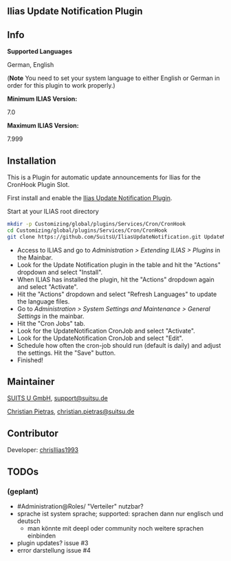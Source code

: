 Ilias Update Notification Plugin
-------------------
## Info
**Supported Languages**

German, English

(**Note** You need to set your system language to either English or German in order for this plugin to work properly.)

**Minimum ILIAS Version:**

7.0

**Maximum ILIAS Version:**

7.999

## Installation
This is a Plugin for automatic update announcements for Ilias for the CronHook Plugin Slot.

First install and enable the [Ilias Update Notification Plugin](https://github.com/SuitsU/IliasUpdateNotification).

Start at your ILIAS root directory
```bash
mkdir -p Customizing/global/plugins/Services/Cron/CronHook
cd Customizing/global/plugins/Services/Cron/CronHook
git clone https://github.com/SuitsU/IliasUpdateNotification.git UpdateNotification
```
- Access to ILIAS and go to *Administration > Extending ILIAS > Plugins* in the Mainbar.
- Look for the Update Notification plugin in the table and hit the "Actions" dropdown and select "Install".
- When ILIAS has installed the plugin, hit the "Actions" dropdown again and select "Activate".
- Hit the "Actions" dropdown and select "Refresh Languages" to update the language files.
- Go to *Administration > System Settings and Maintenance > General Settings* in the mainbar.
- Hit the "Cron Jobs" tab.
- Look for the UpdateNotification CronJob and select "Activate".
- Look for the UpdateNotification CronJob and select "Edit".
- Schedule how often the cron-job should run (default is daily) and adjust the settings. Hit the "Save" button.
- Finished!

## Maintainer
[SUITS U GmbH](https://github.com/SuitsU), [support@suitsu.de](mailto:support@suitsu.de)

[Christian Pietras](https://github.com/chrisIlias1993), [christian.pietras@suitsu.de](mailto:christian.pietras@suitsu.de)

## Contributor
Developer: [chrisIlias1993](https://github.com/chrisIlias1993)

## TODOs
### (geplant)
- #Administration@Roles/ "Verteiler" nutzbar?
- sprache ist system sprache; supported: sprachen dann nur englisch und deutsch
  - man könnte mit deepl oder community noch weitere sprachen einbinden
- plugin updates? issue #3
- error darstellung issue #4
